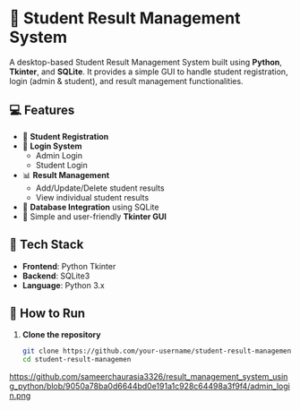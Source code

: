 # 🏫 Student Result Management System

A desktop-based Student Result Management System built using **Python**, **Tkinter**, and **SQLite**. It provides a simple GUI to handle student registration, login (admin & student), and result management functionalities.

## 💻 Features

- 📝 **Student Registration**
- 🔐 **Login System**
  - Admin Login
  - Student Login
- 📊 **Result Management**
  - Add/Update/Delete student results
  - View individual student results
- 📁 **Database Integration** using SQLite
- 📌 Simple and user-friendly **Tkinter GUI**

## 🧰 Tech Stack

- **Frontend**: Python Tkinter
- **Backend**: SQLite3
- **Language**: Python 3.x

## 🚀 How to Run

1. **Clone the repository**
   ```bash
   git clone https://github.com/your-username/student-result-management.git
   cd student-result-managemen

https://github.com/sameerchaurasia3326/result_management_system_using_python/blob/9050a78ba0d6644bd0e191a1c928c64498a3f9f4/admin_login.png
